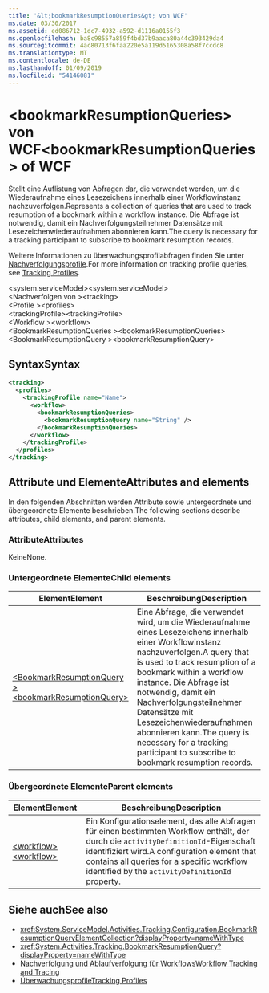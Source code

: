 ```yaml
---
title: '&lt;bookmarkResumptionQueries&gt; von WCF'
ms.date: 03/30/2017
ms.assetid: ed086712-1dc7-4932-a592-d1116a0155f3
ms.openlocfilehash: ba8c98557a859f4bd37b9aaca80a44c393429da4
ms.sourcegitcommit: 4ac80713f6faa220e5a119d5165308a58f7ccdc8
ms.translationtype: MT
ms.contentlocale: de-DE
ms.lasthandoff: 01/09/2019
ms.locfileid: "54146081"
---
```

# <a name="ltbookmarkresumptionqueriesgt-of-wcf"></a><span data-ttu-id="7dd31-102">&lt;bookmarkResumptionQueries&gt; von WCF</span><span class="sxs-lookup"><span data-stu-id="7dd31-102">&lt;bookmarkResumptionQueries&gt; of WCF</span></span>
  
<span data-ttu-id="7dd31-103">Stellt eine Auflistung von Abfragen dar, die verwendet werden, um die Wiederaufnahme eines Lesezeichens innerhalb einer Workflowinstanz nachzuverfolgen.</span><span class="sxs-lookup"><span data-stu-id="7dd31-103">Represents a collection of queries that are used to track resumption of a bookmark within a workflow instance.</span></span> <span data-ttu-id="7dd31-104">Die Abfrage ist notwendig, damit ein Nachverfolgungsteilnehmer Datensätze mit Lesezeichenwiederaufnahmen abonnieren kann.</span><span class="sxs-lookup"><span data-stu-id="7dd31-104">The query is necessary for a tracking participant to subscribe to bookmark resumption records.</span></span>  
  
<span data-ttu-id="7dd31-105">Weitere Informationen zu überwachungsprofilabfragen finden Sie unter [Nachverfolgungsprofile](../../../../../docs/framework/windows-workflow-foundation/tracking-profiles.md).</span><span class="sxs-lookup"><span data-stu-id="7dd31-105">For more information on tracking profile queries, see [Tracking Profiles](../../../../../docs/framework/windows-workflow-foundation/tracking-profiles.md).</span></span>
  
<span data-ttu-id="7dd31-106">\<system.serviceModel></span><span class="sxs-lookup"><span data-stu-id="7dd31-106">\<system.serviceModel></span></span>  
<span data-ttu-id="7dd31-107">\<Nachverfolgen von ></span><span class="sxs-lookup"><span data-stu-id="7dd31-107">\<tracking></span></span>  
<span data-ttu-id="7dd31-108">\<Profile ></span><span class="sxs-lookup"><span data-stu-id="7dd31-108">\<profiles></span></span>  
<span data-ttu-id="7dd31-109">\<trackingProfile></span><span class="sxs-lookup"><span data-stu-id="7dd31-109">\<trackingProfile></span></span>  
<span data-ttu-id="7dd31-110">\<Workflow ></span><span class="sxs-lookup"><span data-stu-id="7dd31-110">\<workflow></span></span>  
<span data-ttu-id="7dd31-111">\<BookmarkResumptionQueries ></span><span class="sxs-lookup"><span data-stu-id="7dd31-111">\<bookmarkResumptionQueries></span></span>  
<span data-ttu-id="7dd31-112">\<BookmarkResumptionQuery ></span><span class="sxs-lookup"><span data-stu-id="7dd31-112">\<bookmarkResumptionQuery></span></span>  
  
## <a name="syntax"></a><span data-ttu-id="7dd31-113">Syntax</span><span class="sxs-lookup"><span data-stu-id="7dd31-113">Syntax</span></span>  
  
```xml  
<tracking>
  <profiles>
    <trackingProfile name="Name">
      <workflow>
        <bookmarkResumptionQueries>
          <bookmarkResumptionQuery name="String" />
        </bookmarkResumptionQueries>
      </workflow>
    </trackingProfile>
  </profiles>
</tracking>
```  
  
## <a name="attributes-and-elements"></a><span data-ttu-id="7dd31-114">Attribute und Elemente</span><span class="sxs-lookup"><span data-stu-id="7dd31-114">Attributes and elements</span></span>  
  
<span data-ttu-id="7dd31-115">In den folgenden Abschnitten werden Attribute sowie untergeordnete und übergeordnete Elemente beschrieben.</span><span class="sxs-lookup"><span data-stu-id="7dd31-115">The following sections describe attributes, child elements, and parent elements.</span></span>  
  
### <a name="attributes"></a><span data-ttu-id="7dd31-116">Attribute</span><span class="sxs-lookup"><span data-stu-id="7dd31-116">Attributes</span></span>  
  
<span data-ttu-id="7dd31-117">Keine</span><span class="sxs-lookup"><span data-stu-id="7dd31-117">None.</span></span>  
  
### <a name="child-elements"></a><span data-ttu-id="7dd31-118">Untergeordnete Elemente</span><span class="sxs-lookup"><span data-stu-id="7dd31-118">Child elements</span></span>  
  
|<span data-ttu-id="7dd31-119">Element</span><span class="sxs-lookup"><span data-stu-id="7dd31-119">Element</span></span>|<span data-ttu-id="7dd31-120">Beschreibung</span><span class="sxs-lookup"><span data-stu-id="7dd31-120">Description</span></span>|  
|-------------|-----------------|  
|[<span data-ttu-id="7dd31-121">\<BookmarkResumptionQuery ></span><span class="sxs-lookup"><span data-stu-id="7dd31-121">\<bookmarkResumptionQuery></span></span>](bookmarkresumptionquery-of-wcf.md)|<span data-ttu-id="7dd31-122">Eine Abfrage, die verwendet wird, um die Wiederaufnahme eines Lesezeichens innerhalb einer Workflowinstanz nachzuverfolgen.</span><span class="sxs-lookup"><span data-stu-id="7dd31-122">A query that is used to track resumption of a bookmark within a workflow instance.</span></span> <span data-ttu-id="7dd31-123">Die Abfrage ist notwendig, damit ein Nachverfolgungsteilnehmer Datensätze mit Lesezeichenwiederaufnahmen abonnieren kann.</span><span class="sxs-lookup"><span data-stu-id="7dd31-123">The query is necessary for a tracking participant to subscribe to bookmark resumption records.</span></span>|  
  
### <a name="parent-elements"></a><span data-ttu-id="7dd31-124">Übergeordnete Elemente</span><span class="sxs-lookup"><span data-stu-id="7dd31-124">Parent elements</span></span>  
  
|<span data-ttu-id="7dd31-125">Element</span><span class="sxs-lookup"><span data-stu-id="7dd31-125">Element</span></span>|<span data-ttu-id="7dd31-126">Beschreibung</span><span class="sxs-lookup"><span data-stu-id="7dd31-126">Description</span></span>|  
|-------------|-----------------|  
|[<span data-ttu-id="7dd31-127">\<workflow></span><span class="sxs-lookup"><span data-stu-id="7dd31-127">\<workflow></span></span>](../../../../../docs/framework/configure-apps/file-schema/windows-workflow-foundation/workflow.md)|<span data-ttu-id="7dd31-128">Ein Konfigurationselement, das alle Abfragen für einen bestimmten Workflow enthält, der durch die `activityDefinitionId`-Eigenschaft identifiziert wird.</span><span class="sxs-lookup"><span data-stu-id="7dd31-128">A configuration element that contains all queries for a specific workflow identified by the `activityDefinitionId` property.</span></span>|  
  
## <a name="see-also"></a><span data-ttu-id="7dd31-129">Siehe auch</span><span class="sxs-lookup"><span data-stu-id="7dd31-129">See also</span></span>

- <xref:System.ServiceModel.Activities.Tracking.Configuration.BookmarkResumptionQueryElementCollection?displayProperty=nameWithType> 
- <xref:System.Activities.Tracking.BookmarkResumptionQuery?displayProperty=nameWithType>       
- [<span data-ttu-id="7dd31-130">Nachverfolgung und Ablaufverfolgung für Workflows</span><span class="sxs-lookup"><span data-stu-id="7dd31-130">Workflow Tracking and Tracing</span></span>](../../../../../docs/framework/windows-workflow-foundation/workflow-tracking-and-tracing.md)  
- [<span data-ttu-id="7dd31-131">Überwachungsprofile</span><span class="sxs-lookup"><span data-stu-id="7dd31-131">Tracking Profiles</span></span>](../../../../../docs/framework/windows-workflow-foundation/tracking-profiles.md)
